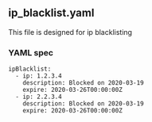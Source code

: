 ## ip_blacklist.yaml
This file is designed for ip blacklisting

### YAML spec

```
ipBlacklist:
  - ip: 1.2.3.4
    description: Blocked on 2020-03-19
    expire: 2020-03-26T00:00:00Z
  - ip: 2.2.3.4
    description: Blocked on 2020-03-19
    expire: 2020-03-26T00:00:00Z
```
